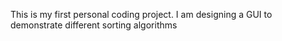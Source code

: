 This is my first personal coding project. I am designing a GUI to demonstrate different sorting algorithms
